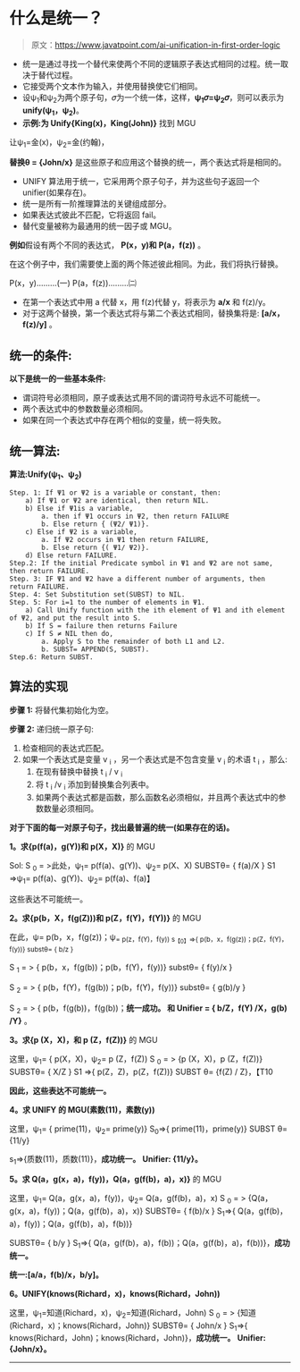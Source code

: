 # 什么是统一？

> 原文：<https://www.javatpoint.com/ai-unification-in-first-order-logic>

*   统一是通过寻找一个替代来使两个不同的逻辑原子表达式相同的过程。统一取决于替代过程。
*   它接受两个文本作为输入，并使用替换使它们相同。
*   设ψ<sub>1</sub>和ψ<sub>2</sub>为两个原子句，𝜎为一个统一体，这样，**ψ<sub>1</sub>𝜎=ψ<sub>2</sub>𝜎**，则可以表示为**unify(ψ<sub>1</sub>，ψ<sub>2</sub>)**。
*   **示例:为 Unify{King(x)，King(John)}** 找到 MGU

让ψ<sub>1</sub>=金(x)，ψ<sub>2</sub>=金(约翰)，

**替换θ = {John/x}** 是这些原子和应用这个替换的统一，两个表达式将是相同的。

*   UNIFY 算法用于统一，它采用两个原子句子，并为这些句子返回一个 unifier(如果存在)。
*   统一是所有一阶推理算法的关键组成部分。
*   如果表达式彼此不匹配，它将返回 fail。
*   替代变量被称为最通用的统一因子或 MGU。

**例如**假设有两个不同的表达式， **P(x，y)和 P(a，f(z))** 。

在这个例子中，我们需要使上面的两个陈述彼此相同。为此，我们将执行替换。

P(x，y).........(一)
P(a，f(z)).........㈡

*   在第一个表达式中用 a 代替 x，用 f(z)代替 y，将表示为 **a/x** 和 f(z)/y。
*   对于这两个替换，第一个表达式将与第二个表达式相同，替换集将是: **[a/x，f(z)/y]** 。

## 统一的条件:

**以下是统一的一些基本条件:**

*   谓词符号必须相同，原子或表达式用不同的谓词符号永远不可能统一。
*   两个表达式中的参数数量必须相同。
*   如果在同一个表达式中存在两个相似的变量，统一将失败。

## 统一算法:

**算法:Unify(ψ<sub>1</sub>、ψ<sub>2</sub>)**

```
Step. 1: If Ψ1 or Ψ2 is a variable or constant, then:
	a) If Ψ1 or Ψ2 are identical, then return NIL. 
	b) Else if Ψ1is a variable, 
		a. then if Ψ1 occurs in Ψ2, then return FAILURE
		b. Else return { (Ψ2/ Ψ1)}.
	c) Else if Ψ2 is a variable, 
		a. If Ψ2 occurs in Ψ1 then return FAILURE,
		b. Else return {( Ψ1/ Ψ2)}. 
	d) Else return FAILURE. 
Step.2: If the initial Predicate symbol in Ψ1 and Ψ2 are not same, then return FAILURE.
Step. 3: IF Ψ1 and Ψ2 have a different number of arguments, then return FAILURE.
Step. 4: Set Substitution set(SUBST) to NIL. 
Step. 5: For i=1 to the number of elements in Ψ1. 
	a) Call Unify function with the ith element of Ψ1 and ith element of Ψ2, and put the result into S.
	b) If S = failure then returns Failure
	c) If S ≠ NIL then do,
		a. Apply S to the remainder of both L1 and L2.
		b. SUBST= APPEND(S, SUBST). 
Step.6: Return SUBST. 

```

## 算法的实现

**步骤 1:** 将替代集初始化为空。

**步骤 2:** 递归统一原子句:

1.  检查相同的表达式匹配。
2.  如果一个表达式是变量 v <sub>i</sub> ，另一个表达式是不包含变量 v <sub>i</sub> 的术语 t <sub>i</sub> ，那么:
    1.  在现有替换中替换 t <sub>i</sub> / v <sub>i</sub>
    2.  将 t <sub>i</sub> /v <sub>i</sub> 添加到替换集合列表中。
    3.  如果两个表达式都是函数，那么函数名必须相似，并且两个表达式中的参数数量必须相同。

**对于下面的每一对原子句子，找出最普遍的统一(如果存在的话)。**

**1。求{p(f(a)，g(Y))和 p(X，X)}** 的 MGU

Sol: S <sub>0</sub> = >此处，ψ<sub>1</sub>= p(f(a)、g(Y))、ψ<sub>2</sub>= p(X、X)
SUBSTθ= { f(a)/X }
S1 =>ψ<sub>1</sub>= p(f(a)、g(Y))、ψ<sub>2</sub>= p(f(a)、f(a)】

这些表达不可能统一。

**2。求{p(b，X，f(g(Z)))和 p(Z，f(Y)，f(Y))}** 的 MGU

在此，ψ= p(b，x，f(g(z))；ψ<sub>= p(z，f(Y)，f(y))
s<sub>【0】</sub>=>{ p(b，x，f(g(z))；p(Z，f(Y)，f(y))}
substθ= { b/z }</sub>

S <sub>1</sub> = > { p(b，x，f(g(b))；p(b，f(Y)，f(y))}
substθ= { f(y)/x }

S <sub>2</sub> = > { p(b，f(Y)，f(g(b))；p(b，f(Y)，f(y))}
substθ= { g(b)/y }

S <sub>2</sub> = > { p(b，f(g(b))，f(g(b))；**统一成功。
和 Unifier = { b/Z，f(Y) /X，g(b) /Y}** 。

**3。求{p (X，X)，和 p (Z，f(Z))}** 的 MGU

这里，ψ<sub>1</sub>= { p(X，X)，ψ<sub>2</sub>= p (Z，f(Z))
S <sub>0</sub> = > {p (X，X)，p (Z，f(Z))}
SUBSTθ= { X/Z }
S1 =>{ p(Z，Z)，p(Z，f(Z))}
SUBST θ= {f(Z) / Z}，【T10

**因此，这些表达不可能统一。**

**4。求 UNIFY 的 MGU(素数(11)，素数(y))**

这里，ψ<sub>1</sub>= { prime(11)，ψ<sub>2</sub>= prime(y)}
S<sub>0</sub>=>{ prime(11)，prime(y)}
SUBST θ= {11/y}

s<sub>1</sub>=>{质数(11)，质数(11)}，**成功统一。**
**Unifier: {11/y}。**

**5。求 Q(a，g(x，a)，f(y))，Q(a，g(f(b)，a)，x)}** 的 MGU

这里，ψ<sub>1</sub>= Q(a，g(x，a)，f(y))，ψ<sub>2</sub>= Q(a，g(f(b)，a)，x)
S <sub>0</sub> = > {Q(a，g(x，a)，f(y))；Q(a，g(f(b)，a)，x)}
SUBSTθ= { f(b)/x }
S<sub>1</sub>=>{ Q(a，g(f(b)，a)，f(y))；Q(a，g(f(b)，a)，f(b))}

SUBSTθ= { b/y }
S<sub>1</sub>=>{ Q(a，g(f(b)，a)，f(b))；Q(a，g(f(b)，a)，f(b))}，**成功统一。**

**统一:[a/a，f(b)/x，b/y]。**

**6。UNIFY(knows(Richard，x)，knows(Richard，John))**

这里，ψ<sub>1</sub>=知道(Richard，x)，ψ<sub>2</sub>=知道(Richard，John)
S <sub>0</sub> = > {知道(Richard，x)；knows(Richard，John)}
SUBSTθ= { John/x }
S<sub>1</sub>=>{ knows(Richard，John)；knows(Richard，John)}，**成功统一。**
**Unifier: {John/x}。**

* * *
